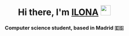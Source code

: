 <h1 align="center">Hi there, I'm <a href="https://www.linkedin.com/in/ilona-zhaburovskaya-57a4a2232/" target="_blank">ILONA</a> 
<img src="https://github.com/blackcater/blackcater/raw/main/images/Hi.gif" height="32"/></h1>
<h3 align="center">Computer science student, based in Madrid 🇪🇸</h3>

